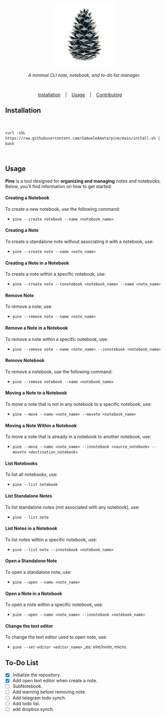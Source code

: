 <p align="center">
  <img width="200" src="images/logo.png" alt=""/>
</p>
<p align="center">
    <i>A minimal CLI note, notebook, and to-do list manager.</i><br>
</p>

<p align="center">
  <img src="https://img.shields.io/badge/release-v0.1.0-141449" alt=""/>
  <img src="https://img.shields.io/badge/written in-rust-141449" alt=""/>
  <img src="https://img.shields.io/badge/author-SamueleAmato-141449" alt=""/>
</p>

<p align="center">
  <a href="#installation">Installation</a>
  &nbsp;&nbsp;&nbsp;|&nbsp;&nbsp;&nbsp;
  <a href="#usage">Usage</a>
  &nbsp;&nbsp;&nbsp;|&nbsp;&nbsp;&nbsp;
  <a href="#usage">Contributing</a>
  &nbsp;&nbsp;&nbsp&nbsp;&nbsp;&nbsp;
</p>

## Installation

<br>

`curl -sSL https://raw.githubusercontent.com/SamueleAmato/pine/main/install.sh | bash`

<br>

## Usage
**Pine** is a tool designed for **organizing and managing** notes and notebooks. Below, you'll find information on how to get started:

#### Creating a Notebook
To create a new notebook, use the following command:
  - ```pine --create notebook --name <notebook_name>```
#### Creating a Note
To create a standalone note without associating it with a notebook, use:
  - ```pine --create note --name <note_name>```
#### Creating a Note in a Notebook
To create a note within a specific notebook, use:
  - ```pine --create note --tonotebook <notebook_name> --name <note_name>```
#### Remove Note
To remove a note, use:
  - ```pine --remove note --name <note_name>```
#### Remove a Note in a Notebook
To remove a note within a specific notebook, use:
  - ```pine --remove note --name <note_name> --innotebook <notebook_name>```
#### Remove Notebook
To remove a notebook, use the following command:
  - ```pine --remove notebook --name <notebook_name>```
#### Moving a Note to a Notebook
To move a note that is not in any notebook to a specific notebook, use:
  - ```pine --move --name <note_name> --moveto <notebook_name>```
#### Moving a Note Within a Notebook
To move a note that is already in a notebook to another notebook, use:
- ```pine --move --name <note_name> --innotebook <source_notebook> --moveto <destination_notebook>```
#### List Notebooks
To list all notebooks, use:
  - ```pine --list notebook```
#### List Standalone Notes
To list standalone notes (not associated with any notebook), use:
  - ```pine --list note```
#### List Notes in a Notebook
To list notes within a specific notebook, use:
  - ```pine --list note --innotebook <notebook_name>```
#### Open a Standalone Note
To open a standalone note, use:
  - ```pine --open --name <note_name>```
#### Open a Note in a Notebook
To open a note within a specific notebook, use:
  - ```pine --open --name <note_name> --innotebook <notebook_name>```
#### Change the text editor
To change the text editor used to open note, use:
  -  ```pine --set-editor <editor_name>``` _es: vim/nvim, micro.
## To-Do List

- [X] Initialize the repository.
- [X] Add open text editor when create a note.
- [ ] SubNotebook.
- [ ] Add warning before removing note.
- [ ] Add telegram todo synch.
- [ ] Add todo list.
- [ ] add dropbox synch.
